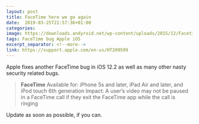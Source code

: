```yaml
---
layout: post
title: FaceTime here we go again
date:  2019-03-25T21:57:36+01:00
categories: 
image: https://downloads.andyroid.net/wp-content/uploads/2015/12/Facetime-icon.png
tags: FaceTime bug Apple iOS
excerpt_separator: <!--more-->
link: https://support.apple.com/en-us/HT209599
---
```


Apple fixes another FaceTime bug in iOS 12.2 as well as many other nasty security related bugs.

> **FaceTime**
> Available for: iPhone 5s and later, iPad Air and later, and iPod touch 6th generation
Impact: A user’s video may not be paused in a FaceTime call if they exit the FaceTime app while the call is ringing

Update as soon as possible, if you can.

